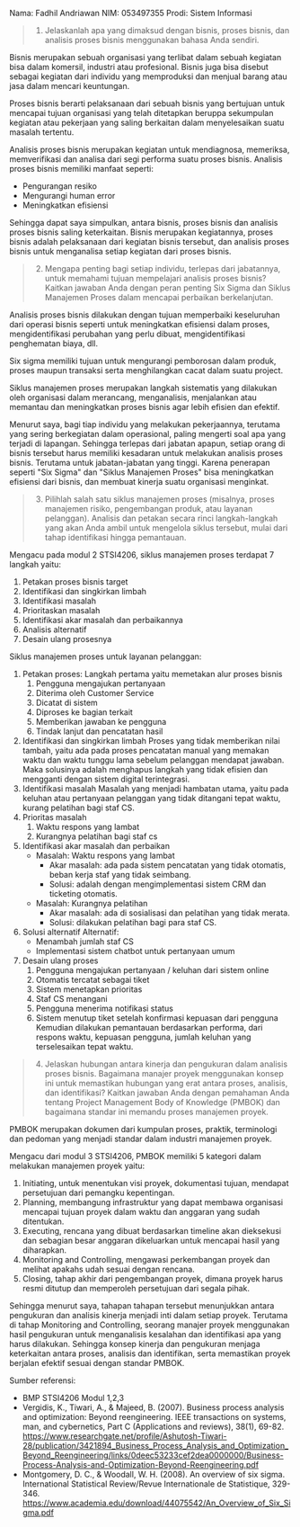 Nama: Fadhil Andriawan
NIM: 053497355
Prodi: Sistem Informasi

> 1. Jelaskanlah apa yang dimaksud dengan bisnis, proses bisnis, dan analisis proses bisnis menggunakan bahasa Anda sendiri.

Bisnis merupakan sebuah organisasi yang terlibat dalam sebuah kegiatan bisa dalam komersil, industri atau profesional. Bisnis juga bisa disebut sebagai kegiatan dari individu yang memproduksi dan menjual barang atau jasa dalam mencari keuntungan.

Proses bisnis berarti pelaksanaan dari sebuah bisnis yang bertujuan untuk mencapai tujuan organisasi yang telah ditetapkan beruppa sekumpulan kegiatan atau pekerjaan yang saling berkaitan dalam menyelesaikan suatu masalah tertentu.

Analisis proses bisnis merupakan kegiatan untuk mendiagnosa, memeriksa, memverifikasi dan analisa dari segi performa suatu proses bisnis. 
Analisis proses bisnis memiliki manfaat seperti:
- Pengurangan resiko
- Mengurangi human error
- Meningkatkan efisiensi

Sehingga dapat saya simpulkan, antara bisnis, proses bisnis dan analisis proses bisnis saling keterkaitan. Bisnis merupakan kegiatannya, proses bisnis adalah pelaksanaan dari kegiatan bisnis tersebut, dan analisis proses bisnis untuk menganalisa setiap kegiatan dari proses bisnis.

> 2. Mengapa penting bagi setiap individu, terlepas dari jabatannya, untuk memahami tujuan mempelajari analisis proses bisnis? Kaitkan jawaban Anda dengan peran penting Six Sigma dan Siklus Manajemen Proses dalam mencapai perbaikan berkelanjutan.

Analisis proses bisnis dilakukan dengan tujuan memperbaiki keseluruhan dari operasi bisnis seperti untuk meningkatkan efisiensi dalam proses, mengidentifikasi perubahan yang perlu dibuat, mengidentifikasi penghematan biaya, dll. 

Six sigma memiliki tujuan untuk mengurangi pemborosan dalam produk, proses maupun transaksi serta menghilangkan cacat dalam suatu project.

Siklus manajemen proses merupakan langkah sistematis yang dilakukan oleh organisasi dalam merancang, menganalisis, menjalankan atau memantau dan meningkatkan proses bisnis agar lebih efisien dan efektif.

Menurut saya, bagi tiap individu yang melakukan pekerjaannya, terutama yang sering berkegiatan dalam operasional, paling mengerti soal apa yang terjadi di lapangan. Sehingga terlepas dari jabatan apapun, setiap orang di bisnis tersebut harus memiliki kesadaran untuk melakukan analisis proses bisnis. Terutama untuk jabatan-jabatan yang tinggi. Karena penerapan seperti "Six Sigma" dan "Siklus Manajemen Proses" bisa meningkatkan efisiensi dari bisnis, dan membuat kinerja suatu organisasi menginkat.

> 3. Pilihlah salah satu siklus manajemen proses (misalnya, proses manajemen risiko, pengembangan produk, atau layanan pelanggan). Analisis dan petakan secara rinci langkah-langkah yang akan Anda ambil untuk mengelola siklus tersebut, mulai dari tahap identifikasi hingga pemantauan.

Mengacu pada modul 2 STSI4206, siklus manajemen proses terdapat 7 langkah yaitu:
1. Petakan proses bisnis target
2. Identifikasi dan singkirkan limbah
3. Identifikasi masalah
4. Prioritaskan masalah
5. Identifikasi akar masalah dan perbaikannya
6. Analisis alternatif
7. Desain ulang prosesnya 

Siklus manajemen proses untuk layanan pelanggan:
1. Petakan proses:
   Langkah pertama yaitu memetakan alur proses bisnis
   1. Pengguna mengajukan pertanyaan
   2. Diterima oleh Customer Service
   3. Dicatat di sistem
   4. Diproses ke bagian terkait
   5. Memberikan jawaban ke pengguna
   6. Tindak lanjut dan pencatatan hasil
2. Identifikasi dan singkirkan limbah
   Proses yang tidak memberikan nilai tambah, yaitu ada pada proses pencatatan manual yang memakan waktu dan waktu tunggu lama sebelum pelanggan mendapat jawaban. Maka solusinya adalah menghapus langkah yang tidak efisien dan mengganti dengan sistem digital terintegrasi.
3. Identifikasi masalah
   Masalah yang menjadi hambatan utama, yaitu pada keluhan atau pertanyaan pelanggan yang tidak ditangani tepat waktu, kurang pelatihan bagi staf CS.
4. Prioritas masalah
   1. Waktu respons yang lambat
   2. Kurangnya pelatihan bagi staf cs
5. Identifikasi akar masalah dan perbaikan
   - Masalah: Waktu respons yang lambat 
     - Akar masalah: ada pada sistem pencatatan yang tidak otomatis, beban kerja staf yang tidak seimbang. 
     - Solusi: adalah dengan mengimplementasi sistem CRM dan ticketing otomatis.
   - Masalah: Kurangnya pelatihan
     - Akar masalah: ada di sosialisasi dan pelatihan yang tidak merata.
     - Solusi: dilakukan pelatihan bagi para staf CS.
6. Solusi alternatif
   Alternatif: 
   - Menambah jumlah staf CS
   - Implementasi sistem chatbot untuk pertanyaan umum
7. Desain ulang proses
   1. Pengguna mengajukan pertanyaan / keluhan dari sistem online
   2. Otomatis tercatat sebagai tiket
   3. Sistem menetapkan prioritas
   4. Staf CS menangani
   5. Pengguna menerima notifikasi status
   6. Sistem menutup tiket setelah konfirmasi kepuasan dari pengguna
Kemudian dilakukan pemantauan berdasarkan performa, dari respons waktu, kepuasan pengguna, jumlah keluhan yang terselesaikan tepat waktu.

> 4. Jelaskan hubungan antara kinerja dan pengukuran dalam analisis proses bisnis. Bagaimana manajer proyek menggunakan konsep ini untuk memastikan hubungan yang erat antara proses, analisis, dan identifikasi? Kaitkan jawaban Anda dengan pemahaman Anda tentang Project Management Body of Knowledge (PMBOK) dan bagaimana standar ini memandu proses manajemen proyek.

PMBOK merupakan dokumen dari kumpulan proses, praktik, terminologi dan pedoman yang menjadi standar dalam industri manajemen proyek.

Mengacu dari modul 3 STSI4206, PMBOK memiliki 5 kategori dalam melakukan manajemen proyek yaitu:
1. Initiating, untuk menentukan visi proyek, dokumentasi tujuan, mendapat persetujuan dari pemangku kepentingan.
2. Planning, membangung infrastruktur yang dapat membawa organisasi mencapai tujuan proyek dalam waktu dan anggaran yang sudah ditentukan.
3. Executing, rencana yang dibuat berdasarkan timeline akan dieksekusi dan sebagian besar anggaran dikeluarkan untuk mencapai hasil yang diharapkan.
4. Monitoring and Controlling, mengawasi perkembangan proyek dan melihat apakahs udah sesuai dengan rencana.
5. Closing, tahap akhir dari pengembangan proyek, dimana proyek harus resmi ditutup dan memperoleh persetujuan dari segala pihak.

Sehingga menurut saya, tahapan tahapan tersebut menunjukkan antara pengukuran dan analisis kinerja menjadi inti dalam setiap proyek. Terutama di tahap Monitoring and Controlling, seorang manajer proyek menggunakan hasil pengukuran untuk menganalisis kesalahan dan identifikasi apa yang harus dilakukan. Sehingga konsep kinerja dan pengukuran menjaga keterkaitan antara proses, analisis dan identifikan, serta memastikan proyek berjalan efektif sesuai dengan standar PMBOK.

Sumber referensi:
- BMP STSI4206 Modul 1,2,3 
- Vergidis, K., Tiwari, A., & Majeed, B. (2007). Business process analysis and optimization: Beyond reengineering. IEEE transactions on systems, man, and cybernetics, Part C (Applications and reviews), 38(1), 69-82. https://www.researchgate.net/profile/Ashutosh-Tiwari-28/publication/3421894_Business_Process_Analysis_and_Optimization_Beyond_Reengineering/links/0deec53233cef2dea0000000/Business-Process-Analysis-and-Optimization-Beyond-Reengineering.pdf
- Montgomery, D. C., & Woodall, W. H. (2008). An overview of six sigma. International Statistical Review/Revue Internationale de Statistique, 329-346. https://www.academia.edu/download/44075542/An_Overview_of_Six_Sigma.pdf